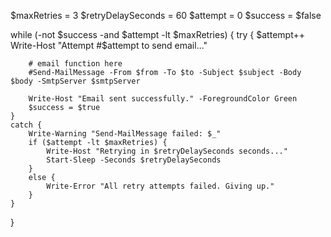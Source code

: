 $maxRetries = 3
$retryDelaySeconds = 60
$attempt = 0
$success = $false

while (-not $success -and $attempt -lt $maxRetries) {
    try {
        $attempt++
        Write-Host "Attempt #$attempt to send email..."

        # email function here 
        #Send-MailMessage -From $from -To $to -Subject $subject -Body $body -SmtpServer $smtpServer

        Write-Host "Email sent successfully." -ForegroundColor Green
        $success = $true
    }
    catch {
        Write-Warning "Send-MailMessage failed: $_"
        if ($attempt -lt $maxRetries) {
            Write-Host "Retrying in $retryDelaySeconds seconds..."
            Start-Sleep -Seconds $retryDelaySeconds
        }
        else {
            Write-Error "All retry attempts failed. Giving up."
        }
    }
}










